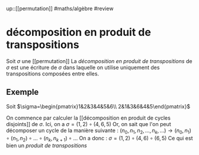 up::[[permutation]]
#maths/algèbre #review 
# décomposition en produit de transpositions
Soit $\sigma$ une [[permutation]]
La _décomposition en produit de transpositions_ de $\sigma$ est une écriture de $\sigma$ dans laquelle on utilise uniquement des transpositions composées entre elles.

## Exemple

Soit $\sigma=\begin{pmatrix}1&2&3&4&5&6\\ 2&1&3&6&4&5\end{pmatrix}$

On commence par calculer la [[décomposition en produit de cycles disjoints]] de $\sigma$.
Ici, on a $\sigma = (1,2)\circ(4,6,5)$
Or, on sait que l'on peut décomposer un cycle de la manière suivante :
$(n_0,n_1,n_2,\ldots,n_k,\ldots) \longrightarrow (n_0,n_1)\circ(n_1,n_2)\circ\ldots\circ(n_k,n_{k+1})\circ\ldots$
On a donc :
$\sigma = (1,2)\circ(4,6)\circ(6,5)$
Ce qui est bien un _produit de transpositions_

